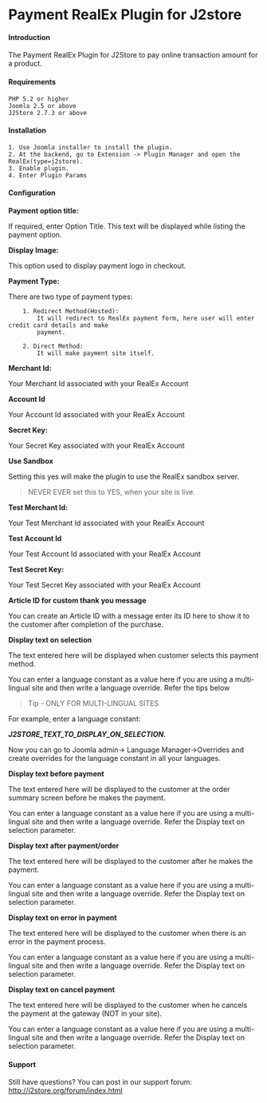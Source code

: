 # Payment RealEx Plugin for J2store

#### Introduction

The Payment RealEx Plugin for J2Store to pay online transaction amount for a product.


#### Requirements
	
	PHP 5.2 or higher
	Joomla 2.5 or above
	J2Store 2.7.3 or above

#### Installation
	
	1. Use Joomla installer to install the plugin.
	2. At the backend, go to Extension -> Plugin Manager and open the RealEx(type=j2store).
	3. Enable plugin.
	4. Enter Plugin Params

#### Configuration

**Payment option title:**

If required, enter Option Title. This text will be displayed while listing the payment option.

**Display Image:**

This option used to display payment logo in checkout.

**Payment Type:**

There are two type of payment types:
	
		1. Redirect Method(Hosted):
			It will redirect to RealEx payment form, here user will enter credit card details and make 
			payment.
		
		2. Direct Method:
			It will make payment site itself.

**Merchant Id:**

Your Merchant Id associated with your RealEx Account

**Account Id**

Your Account Id associated with your RealEx Account

**Secret Key:**

Your Secret Key associated with your RealEx Account

**Use Sandbox**

Setting this yes will make the plugin to use the RealEx sandbox server.

>NEVER EVER set this to YES, when your site is live.

**Test Merchant Id:**

Your Test Merchant Id associated with your RealEx Account

**Test Account Id**

Your Test Account Id associated with your RealEx Account

**Test Secret Key:**

Your Test Secret Key associated with your RealEx Account

**Article ID for custom thank you message** 

You can create an Article ID with a message enter its ID here to show it to the customer after completion of the purchase.

**Display text on selection**

The text entered here will be displayed when customer selects this payment method.

You can enter a language constant as a value here if you are using a multi-lingual site and then write a language override. Refer the tips below

>Tip - ONLY FOR MULTI-LINGUAL SITES

For example, enter a language constant:

***J2STORE_TEXT_TO_DISPLAY_ON_SELECTION.***

Now you can go to Joomla admin-> Language Manager->Overrides and create overrides for the language constant in all your languages.

**Display text before payment**

The text entered here will be displayed to the customer at the order summary screen before he makes the payment. 

You can enter a language constant as a value here if you are using a multi-lingual site and then write a language override. Refer the Display text on selection parameter.

**Display text after payment/order**

The text entered here will be displayed to the customer after he makes the payment. 

You can enter a language constant as a value here if you are using a multi-lingual site and then write a language override. Refer the Display text on selection parameter.

**Display text on error in payment**

The text entered here will be displayed to the customer when there is an error in the payment process. 

You can enter a language constant as a value here if you are using a multi-lingual site and then write a language override. Refer the Display text on selection parameter.

**Display text on cancel payment**

The text entered here will be displayed to the customer when he cancels the payment at the gateway (NOT in your site). 

You can enter a language constant as a value here if you are using a multi-lingual site and then write a language override. Refer the Display text on selection parameter. 

#### Support
Still have questions? You can post in our support
forum: http://j2store.org/forum/index.html
